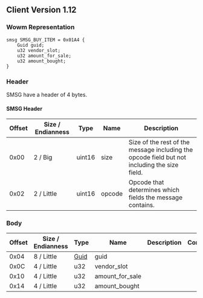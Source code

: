 ## Client Version 1.12

### Wowm Representation
```rust,ignore
smsg SMSG_BUY_ITEM = 0x01A4 {
    Guid guid;
    u32 vendor_slot;
    u32 amount_for_sale;
    u32 amount_bought;
}
```
### Header
SMSG have a header of 4 bytes.

#### SMSG Header
| Offset | Size / Endianness | Type   | Name   | Description |
| ------ | ----------------- | ------ | ------ | ----------- |
| 0x00   | 2 / Big           | uint16 | size   | Size of the rest of the message including the opcode field but not including the size field.|
| 0x02   | 2 / Little        | uint16 | opcode | Opcode that determines which fields the message contains.|
### Body
| Offset | Size / Endianness | Type | Name | Description | Comment |
| ------ | ----------------- | ---- | ---- | ----------- | ------- |
| 0x04 | 8 / Little | [Guid](../spec/packed-guid.md) | guid |  |  |
| 0x0C | 4 / Little | u32 | vendor_slot |  |  |
| 0x10 | 4 / Little | u32 | amount_for_sale |  |  |
| 0x14 | 4 / Little | u32 | amount_bought |  |  |
